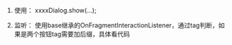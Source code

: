 1. 使用：
xxxxDialog.show(...);

2. 监听：
使用base继承的OnFragmentInteractionListener，通过tag判断，如果是两个按钮tag需要加后缀，具体看代码
